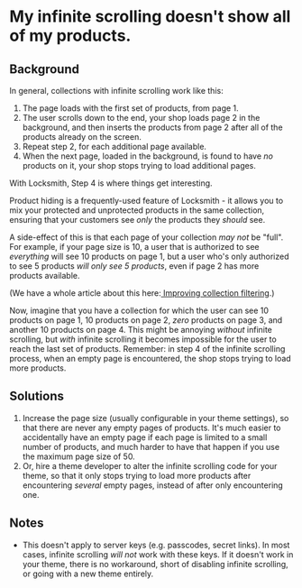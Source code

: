 # My infinite scrolling doesn't show all of my products.

## Background

In general, collections with infinite scrolling work like this:

1. The page loads with the first set of products, from page 1.
2. The user scrolls down to the end, your shop loads page 2 in the background, and then inserts the products from page 2 after all of the products already on the screen.
3. Repeat step 2, for each additional page available.
4. When the next page, loaded in the background, is found to have _no_ products on it, your shop stops trying to load additional pages.

With Locksmith, Step 4 is where things get interesting.

Product hiding is a frequently-used feature of Locksmith - it allows you to mix your protected and unprotected products in the same collection, ensuring that your customers see _only_ the products they _should_ see.

A side-effect of this is that each page of your collection _may not_ be "full". For example, if your page size is 10, a user that is authorized to see _everything_ will see 10 products on page 1, but a user who's only authorized to see 5 products _will only see 5 products_, even if page 2 has more products available.

(We have a whole article about this here:[ Improving collection filtering](../faq-i-see-blank-spaces-in-my-collections-and-or-searches-when-locking.md).)

Now, imagine that you have a collection for which the user can see 10 products on page 1, 10 products on page 2, _zero_ products on page 3, and another 10 products on page 4. This might be annoying _without_ infinite scrolling, but _with_ infinite scrolling it becomes impossible for the user to reach the last set of products. Remember: in step 4 of the infinite scrolling process, when an empty page is encountered, the shop stops trying to load more products.

## Solutions

1. Increase the page size (usually configurable in your theme settings), so that there are never any empty pages of products. It's much easier to accidentally have an empty page if each page is limited to a small number of products, and much harder to have that happen if you use the maximum page size of 50.
2. Or, hire a theme developer to alter the infinite scrolling code for your theme, so that it only stops trying to load more products after encountering _several_ empty pages, instead of after only encountering one.

## Notes

* This doesn't apply to server keys (e.g. passcodes, secret links). In most cases, infinite scrolling _will not_ work with these keys. If it doesn't work in your theme, there is no workaround, short of disabling infinite scrolling, or going with a new theme entirely.
